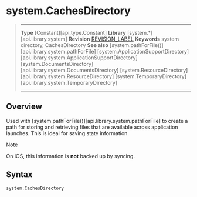 # system.CachesDirectory

> --------------------- ------------------------------------------------------------------------------------------
> __Type__              [Constant][api.type.Constant]
> __Library__           [system.*][api.library.system]
> __Revision__          [REVISION_LABEL](REVISION_URL)
> __Keywords__          system directory, CachesDirectory
> __See also__          [system.pathForFile()][api.library.system.pathForFile]
>						[system.ApplicationSupportDirectory][api.library.system.ApplicationSupportDirectory]
>						[system.DocumentsDirectory][api.library.system.DocumentsDirectory]
>						[system.ResourceDirectory][api.library.system.ResourceDirectory]
>						[system.TemporaryDirectory][api.library.system.TemporaryDirectory]
> --------------------- ------------------------------------------------------------------------------------------


## Overview

Used with [system.pathForFile()][api.library.system.pathForFile] to create a path for storing and retrieving files that are available across application launches. This is ideal for saving state information. 

<div class="guide-notebox">
<div class="notebox-title">Note</div>

On iOS, this information is __not__ backed up by syncing.

</div>


## Syntax

	system.CachesDirectory
